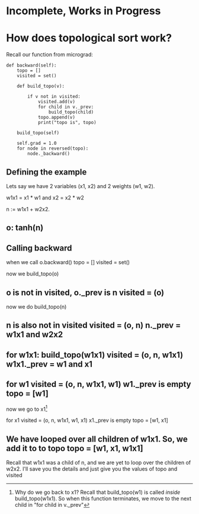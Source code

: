 # Incomplete, Works in Progress


# How does topological sort work?

Recall our function from micrograd:



    def backward(self):
        topo = []
        visited = set()

        def build_topo(v):
            
            if v not in visited:
                visited.add(v)
                for child in v._prev:
                    build_topo(child)
                topo.append(v)
                print("topo is", topo)
        
        build_topo(self)

        self.grad = 1.0
        for node in reversed(topo):
            node._backward()





## Defining the example

Lets say we have 2 variables (x1, x2) and 2 weights (w1, w2).

w1x1 = x1 * w1 and x2 = x2 * w2

n := w1x1 + w2x2. 

o: tanh(n)
----

## Calling backward

when we call o.backward()
topo = []
visited = set()

now we build_topo(o)

o is not in visited, o._prev is n
visited = (o)
----

now we do build_topo(n)

n is also not in visited
visited = (o, n)
n._prev = w1x1 and w2x2
----

for w1x1:
build_topo(w1x1)
visited = (o, n, w1x1)
w1x1._prev = w1 and x1
----

for w1
visited = (o, n, w1x1, w1)
w1._prev is empty
topo = [w1]
----

now we go to x1[^1]


for x1
visited = (o, n, w1x1, w1, x1)
x1._prev is empty
topo = [w1, x1]


We have looped over all children of w1x1. So, we add it to to topo
topo = [w1, x1, w1x1]
----

Recall that w1x1 was a child of n, and we are yet to loop over the children of w2x2. I'll save you the details and just give you the values of topo and visited

[^1]: Why do we go back to x1? Recall that build_topo(w1) is called *inside* build_topo(w1x1). So when this function terminates, we move to the next child in "for child in v._prev"


